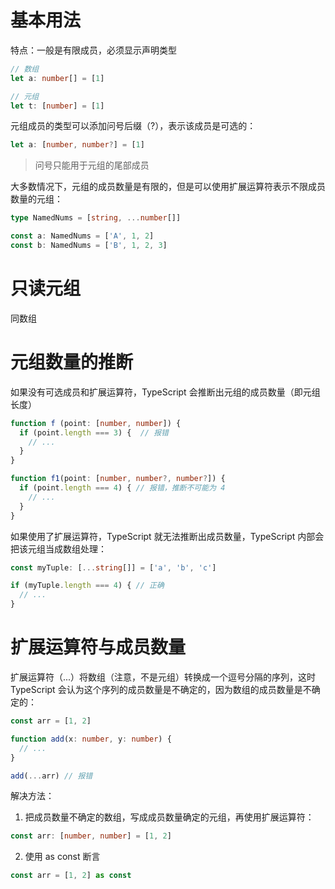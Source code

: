 
# 基本用法

特点：一般是有限成员，必须显示声明类型


```ts
// 数组
let a: number[] = [1]

// 元组
let t: [number] = [1]
```

元组成员的类型可以添加问号后缀（?），表示该成员是可选的：
```ts
let a: [number, number?] = [1]
```
> 问号只能用于元组的尾部成员

大多数情况下，元组的成员数量是有限的，但是可以使用扩展运算符表示不限成员数量的元组：
```ts
type NamedNums = [string, ...number[]]

const a: NamedNums = ['A', 1, 2]
const b: NamedNums = ['B', 1, 2, 3]
```

# 只读元组

同数组

# 元组数量的推断

如果没有可选成员和扩展运算符，TypeScript 会推断出元组的成员数量（即元组长度）
```ts
function f (point: [number, number]) {
  if (point.length === 3) {  // 报错
    // ...
  }
}

function f1(point: [number, number?, number?]) {
  if (point.length === 4) { // 报错，推断不可能为 4
    // ...
  }
}
```
如果使用了扩展运算符，TypeScript 就无法推断出成员数量，TypeScript 内部会把该元组当成数组处理：
```ts
const myTuple: [...string[]] = ['a', 'b', 'c']

if (myTuple.length === 4) { // 正确
  // ...
}

```

# 扩展运算符与成员数量

扩展运算符（...）将数组（注意，不是元组）转换成一个逗号分隔的序列，这时 TypeScript 会认为这个序列的成员数量是不确定的，因为数组的成员数量是不确定的：
```ts
const arr = [1, 2]

function add(x: number, y: number) {
  // ...
}

add(...arr) // 报错
```
解决方法：

1. 把成员数量不确定的数组，写成成员数量确定的元组，再使用扩展运算符：
```ts
const arr: [number, number] = [1, 2]
```
2. 使用 as const 断言
```ts
const arr = [1, 2] as const
```

